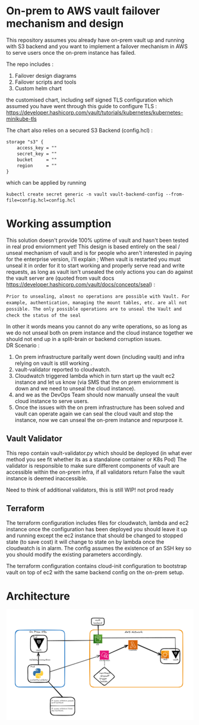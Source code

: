

# On-prem to AWS vault failover mechanism and design


This repository assumes you already have on-prem vault up and running with S3 backend and you want to implement a failover mechanism in AWS to serve users once the on-prem instance has failed.


The repo includes : 

1. Failover design diagrams 
2. Failover scripts and tools
3. Custom helm chart

the customised chart, including self signed TLS configuration which assumed you have went through this guide to configure TLS : https://developer.hashicorp.com/vault/tutorials/kubernetes/kubernetes-minikube-tls

The chart also relies on a secured S3 Backend (config.hcl) :

```
storage "s3" {
    access_key = ""
    secret_key = ""
    bucket     = ""
    region     = ""
}
```

which can be applied by running 
```
kubectl create secret generic -n vault vault-backend-config --from-file=config.hcl=config.hcl
```


# Working assumption
This solution doesn't provide 100% uptime of vault and hasn't been tested in real prod enviornment yet!
This design is based entirely on the seal / unseal mechanism of vault and is for people who aren't interested in paying for the enterprise version, i'll explain ;
When vault is restarted you must unseal it in order for it to start working and properly serve read and write requests,
as long as vault isn't unsealed the only actions you can do against the vault server are (quoted from vault docs https://developer.hashicorp.com/vault/docs/concepts/seal) :

 `Prior to unsealing, almost no operations are possible with Vault. For example, authentication, managing the mount tables, etc. are all not possible. The only possible operations are to unseal the Vault and check the status of the seal `

In other it words means you cannot do any write operations, so as long as we do not unseal both on prem instance and the cloud instance together we should not end up in a split-brain or backend corruption issues. <br/>
DR Scenario : <br/> 
1. On prem infrastructure paritally went down (including vault) and infra relying on vault is still working .
2. vault-validator reported to cloudwatch.
3. Cloudwatch triggered lambda which in turn start up the vault ec2 instance and let us know (via SMS that the on prem enviornment is down and we need to unseal the cloud instance).
4. and we as the DevOps Team should now manually unseal the vault cloud instance to serve users.
5. Once the issues with the on prem infrastructure has been solved and vault can operate again we can seal the cloud vault and stop the instance, now we can unseal the on-prem instance and repurpose it.


## Vault Validator
This repo contain vault-validator.py which should be deployed (in what ever method you see fit whether its as a standalone container or K8s Pod)
The validator is responsible to make sure different components of vault are accessible within the on-prem infra, if all validators return False the vault instance is deemed inaccessible.

Need to think of additional validators, this is still WIP! not prod ready

## Terraform
The terraform configuration includes files for cloudwatch, lambda and ec2 instance
once the configuration has been deployed you should leave it up and running except the ec2 instance that should be changed to stopped state (to save cost) it will change to state on by lambda once the cloudwatch is in alarm.
The config assumes the existence of an SSH key so you should modify the existing parameters accordingly.

The terraform configuration contains cloud-init configuration to bootstrap vault on top of ec2 with the same backend config on the on-prem setup.





# Architecture 
![alt text](image.png)